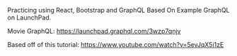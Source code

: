 Practicing using React, Bootstrap and GraphQL Based On Example GraphQL on
LaunchPad.

Movie GraphQL:
https://launchpad.graphql.com/3wzp7qnjv

Based off of this tutorial:
https://www.youtube.com/watch?v=5evJqX5i1zE
